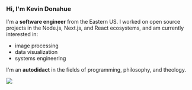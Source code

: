 ### Hi, I'm Kevin Donahue

I'm a **software engineer** from the Eastern US. I worked on open source projects in the Node.js, Next.js, and React ecosystems, and am currently interested in:

- image processing
- data visualization
- systems engineering

I'm an **autodidact** in the fields of programming, philosophy, and theology.

<img src="https://github-readme-stats.vercel.app/api?username=nonnontrivial" />
